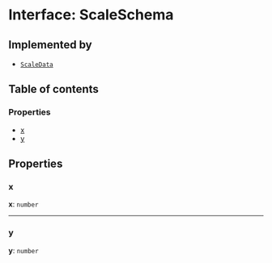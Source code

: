 # Interface: ScaleSchema

## Implemented by

* [`ScaleData`](/en/auto-docs/editor/classes/ScaleData.md)

## Table of contents

### Properties

* [x](/en/auto-docs/editor/interfaces/ScaleSchema.md#x)
* [y](/en/auto-docs/editor/interfaces/ScaleSchema.md#y)

## Properties

### x

**x**: `number`

***

### y

**y**: `number`

